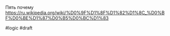 Пять почему https://ru.wikipedia.org/wiki/%D0%9F%D1%8F%D1%82%D1%8C_%D0%BF%D0%BE%D1%87%D0%B5%D0%BC%D1%83

#logic 
#draft